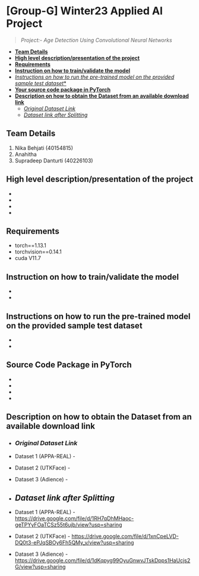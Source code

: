 # **[Group-G] Winter23 Applied AI Project**
> *Project:- Age Detection Using Convolutional Neural Networks*

- [**Team Details**](#team-details)
- [**High level description/presentation of the project**](#high-level-description-presentation-of-the-project)
- [**Requirements**](#requirements)
- [**Instruction on how to train/validate the model**](#instruction-on-how-to-train-validate-the-model)
- [*Instructions on how to run the pre-trained model on the provided sample test dataset**](#instructions-on-how-to-run-the-pre-trained-model-on-the-provided-sample-test-dataset)
- [**Your source code package in PyTorch**](#source-code-package-in-pytorch)
- [**Description on how to obtain the Dataset from an available download link**](#description-on-how-to-obtain-the-dataset-from-an-available-download-link)
  * [*Original Dataset Link*](#original-dataset-link)
  * [*Dataset link after Splitting*](#dataset-link-after-splitting)






## **Team Details**
1. Nika Behjati (40154815)
2. Anahitha
3. Supradeep Danturti (40226103)

## **High level description/presentation of the project**
- 
-
- 
- 
## **Requirements**
- torch==1.13.1
- torchvision==0.14.1
- cuda V11.7
## **Instruction on how to train/validate the model**
- 
- 
## **Instructions on how to run the pre-trained model on the provided sample test dataset**
- 
- 
## **Source Code Package in PyTorch**
- 
- 
- 
- 
## **Description on how to obtain the Dataset from an available download link**
 - ### *Original Dataset Link*
- Dataset 1 (APPA-REAL) - 
- Dataset 2 (UTKFace)   -
- Dataset 3 (Adience)   -

 - ## *Dataset link after Splitting*

- Dataset 1 (APPA-REAL) - https://drive.google.com/file/d/1RH7qDhMHaoc-geTPYyFOaTCSz55t6ujb/view?usp=sharing
- Dataset 2 (UTKFace)   - https://drive.google.com/file/d/1xnCpeLVD-DQ0t3-ePJqSBOy6Fh5QMy_v/view?usp=sharing
- Dataset 3 (Adience)   - https://drive.google.com/file/d/1dKqpyg99OyuGnwvJTskDpps1HaUcjs2G/view?usp=sharing
